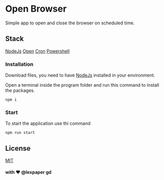 # Open Browser 
Simple app to open and close the browser on scheduled time.
## Stack
[NodeJs](https://nodejs.org/en/)
[Open](https://www.npmjs.com/package/open)
[Cron](https://www.npmjs.com/package/cron)
[Powershell](https://www.npmjs.com/package/node-powershell)

### Installation
Download files, you need to have [NodeJs](https://nodejs.org/en/) installed in your environment.

Open a terminal inside the program folder and run this command to install the packages. 

```
npm i
```

### Start
To start the application use thi command
```
npm run start
```


## License
[MIT](https://choosealicense.com/licenses/mit/)


#### with ❤️ @lexpaper gd












